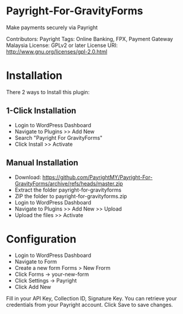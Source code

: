 # Payright-For-GravityForms
Make payments securely via Payright

Contributors: Payright
Tags: Online Banking, FPX, Payment Gateway Malaysia
License: GPLv2 or later
License URI: http://www.gnu.org/licenses/gpl-2.0.html

# Installation
There 2 ways to Install this plugin:

## 1-Click Installation

* Login to WordPress Dashboard
* Navigate to Plugins >> Add New
* Search "Payright For GravityForms"
* Click Install >> Activate

## Manual Installation

* Download: https://github.com/PayrightMY/Payright-For-GravityForms/archive/refs/heads/master.zip
* Extract the folder payright-for-gravityforms
* ZIP the folder to payright-for-gravityforms.zip
* Login to WordPress Dashboard
* Navigate to Plugins >> Add New >> Upload
* Upload the files >> Activate


# Configuration

* Login to WordPress Dashboard
* Navigate to Form
* Create a new form Forms > New Frorm
* Click Forms -> your-new-form
* Click Settings -> Payright
* Click Add New

Fill in your API Key, Collection ID, Signature Key. You can retrieve your credentials from your Payright account.
Click Save to save changes.
